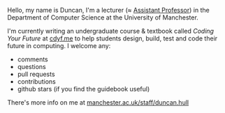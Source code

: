 Hello, my name is Duncan, I'm a lecturer (≈ [Assistant Professor](https://en.wikipedia.org/wiki/Assistant_professor)) in the Department of Computer Science at the University of Manchester. 

I'm currently writing an undergraduate course & textbook called *Coding Your Future* at [cdyf.me](https://www.cdyf.me/) to help students design, build, test and code their future in computing. I welcome any: 

* comments
* questions
* pull requests
* contributions
* github stars (if you find the guidebook useful)

There's more info on me at [manchester.ac.uk/staff/duncan.hull](https://personalpages.manchester.ac.uk/staff/duncan.hull/)
